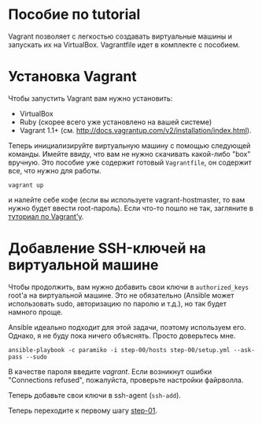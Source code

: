 Пособие по tutorial
================

Vagrant позволяет с легкостью создавать виртуальные машины и запускать их на VirtualBox. Vagrantfile идет в комплекте с пособием. 

# Установка Vagrant

Чтобы запустить Vagrant вам нужно установить:

- VirtualBox
- Ruby (скорее всего уже установлено на вашей системе)
- Vagrant 1.1+ (см.
  http://docs.vagrantup.com/v2/installation/index.html).
  
Теперь инициализируйте виртуальную машину с помощью следующей команды. Имейте ввиду, что вам не нужно скачивать какой-либо "box" вручную. Это пособие уже содержит готовый `Vagrantfile`, он содержит все, что нужно для работы.

`vagrant up`

и налейте себе кофе (если вы используете vagrant-hostmaster, то вам нужно будет ввести root-пароль). Если что-то пошло не так, загляните в [туториал по Vagrant'у](http://docs.vagrantup.com/v2/getting-started/index.html).

# Добавление SSH-ключей на виртуальной машине

Чтобы продолжить, вам нужно добавить свои ключи в `authorized_keys` root'а на виртуальной машине. Это не обязательно (Ansible может использовать sudo, авторизацию по паролю и т.д.), но так будет намного проще.

Ansible идеально подходит для этой задачи, поэтому используем его. Однако, я не буду пока ничего объяснять. Просто доверьтесь мне.

    ansible-playbook -c paramiko -i step-00/hosts step-00/setup.yml --ask-pass --sudo

В качестве пароля введите _vagrant_. Если возникнут ошибки "Connections refused", пожалуйста, проверьте настройки файрволла.

Теперь добавьте свои ключи в ssh-agent (`ssh-add`). 

Теперь переходите к первому шагу [step-01](https://github.com/freetonik/ansible-tuto-rus/tree/master/step-01).

